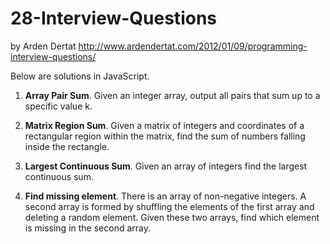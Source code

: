 # 28-Interview-Questions 
by Arden Dertat 
http://www.ardendertat.com/2012/01/09/programming-interview-questions/

Below are solutions in JavaScript.

1. **Array Pair Sum**.
Given an integer array, output all pairs that sum up to a specific value k.

2. **Matrix Region Sum**.
Given a matrix of integers and coordinates of a rectangular region within the
matrix, find the sum of numbers falling inside the rectangle.

3. **Largest Continuous Sum**. 
Given an array of integers find the largest continuous sum.

4. **Find missing element**. 
There is an array of non-negative integers. A second array is formed by 
shuffling the elements of the first array and deleting a random element.
Given these two arrays, find which element is missing in the second array.
